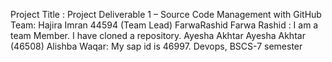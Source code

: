 Project Title : Project Deliverable 1 – Source Code Management with GitHub 
Team: Hajira Imran 44594 (Team Lead)
FarwaRashid
Farwa Rashid : I am  a team Member. I have cloned a repository.
Ayesha Akhtar
Ayesha Akhtar (46508) 
Alishba Waqar: My sap id is 46997. 
Devops, BSCS-7 semester


